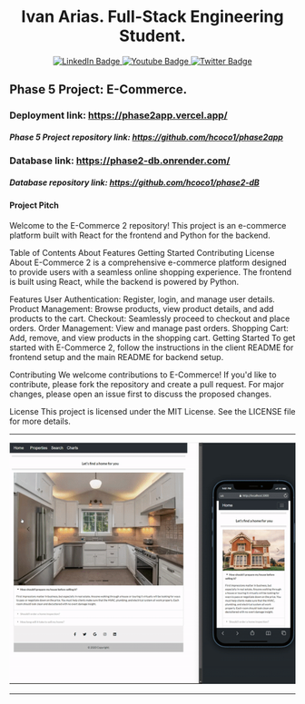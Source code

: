 <div align="center"><h1>Ivan Arias. Full-Stack Engineering Student.</h1></div>

<div id="badges" align="center">
  <a href="https://www.linkedin.com/in/arias-ivan-hcoco1/">
    <img src="https://img.shields.io/badge/LinkedIn-blue?style=for-the-badge&logo=linkedin&logoColor=white" alt="LinkedIn Badge"/>
  </a>
  <a href="https://www.youtube.com/channel/UCban0ilP3jBC9rdmL-fPy_Q">
    <img src="https://img.shields.io/badge/YouTube-red?style=for-the-badge&logo=youtube&logoColor=white" alt="Youtube Badge"/>
  </a>
  <a href="https://twitter.com/hcoco1">
    <img src="https://img.shields.io/badge/Twitter-blue?style=for-the-badge&logo=twitter&logoColor=white" alt="Twitter Badge"/>
  </a>
</div>  


## Phase 5 Project: E-Commerce.
### Deployment link: https://phase2app.vercel.app/
##### Phase 5 Project repository link: https://github.com/hcoco1/phase2app
### Database link:  https://phase2-db.onrender.com/
##### Database repository link: https://github.com/hcoco1/phase2-dB

#### Project Pitch



Welcome to the E-Commerce 2 repository! This project is an e-commerce platform built with React for the frontend and Python for the backend.

Table of Contents
About
Features
Getting Started
Contributing
License
About
E-Commerce 2 is a comprehensive e-commerce platform designed to provide users with a seamless online shopping experience. The frontend is built using React, while the backend is powered by Python.

Features
User Authentication: Register, login, and manage user details.
Product Management: Browse products, view product details, and add products to the cart.
Checkout: Seamlessly proceed to checkout and place orders.
Order Management: View and manage past orders.
Shopping Cart: Add, remove, and view products in the shopping cart.
Getting Started
To get started with E-Commerce 2, follow the instructions in the client README for frontend setup and the main README for backend setup.

Contributing
We welcome contributions to E-Commerce! If you'd like to contribute, please fork the repository and create a pull request. For major changes, please open an issue first to discuss the proposed changes.

License
This project is licensed under the MIT License. See the LICENSE file for more details.



<div align="center">

---

![how this app works](https://github.com/hcoco1/phase2app/blob/main/gif_phase_2.gif?raw=true) 
 
---


</div>